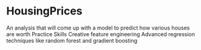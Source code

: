 # HousingPrices
An analysis that will come up with a model to predict how various houses are worth
Practice Skills
Creative feature engineering 
Advanced regression techniques like random forest and gradient boosting
